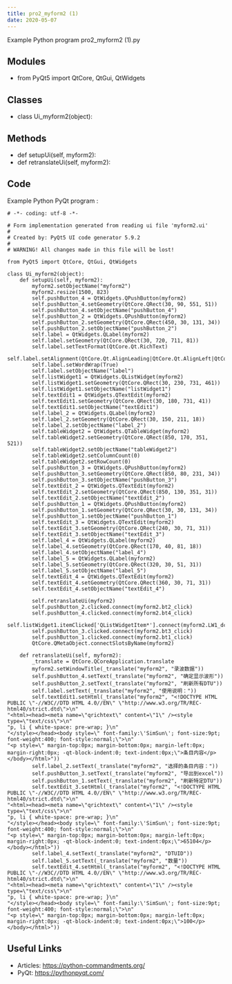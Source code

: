 ```yaml
---
title: pro2_myform2 (1)
date: 2020-05-07
---
```

Example Python program pro2_myform2 (1).py

## Modules

* from PyQt5 import QtCore, QtGui, QtWidgets

## Classes

* class Ui_myform2(object):

## Methods

* def setupUi(self, myform2):
* def retranslateUi(self, myform2):

## Code

Example Python PyQt program :

    # -*- coding: utf-8 -*-
    
    # Form implementation generated from reading ui file 'myform2.ui'
    #
    # Created by: PyQt5 UI code generator 5.9.2
    #
    # WARNING! All changes made in this file will be lost!
    
    from PyQt5 import QtCore, QtGui, QtWidgets
    
    class Ui_myform2(object):
        def setupUi(self, myform2):
            myform2.setObjectName("myform2")
            myform2.resize(1500, 823)
            self.pushButton_4 = QtWidgets.QPushButton(myform2)
            self.pushButton_4.setGeometry(QtCore.QRect(30, 90, 551, 51))
            self.pushButton_4.setObjectName("pushButton_4")
            self.pushButton_2 = QtWidgets.QPushButton(myform2)
            self.pushButton_2.setGeometry(QtCore.QRect(450, 30, 131, 34))
            self.pushButton_2.setObjectName("pushButton_2")
            self.label = QtWidgets.QLabel(myform2)
            self.label.setGeometry(QtCore.QRect(30, 720, 711, 81))
            self.label.setTextFormat(QtCore.Qt.RichText)
            self.label.setAlignment(QtCore.Qt.AlignLeading|QtCore.Qt.AlignLeft|QtCore.Qt.AlignTop)
            self.label.setWordWrap(True)
            self.label.setObjectName("label")
            self.listWidget1 = QtWidgets.QListWidget(myform2)
            self.listWidget1.setGeometry(QtCore.QRect(30, 230, 731, 461))
            self.listWidget1.setObjectName("listWidget1")
            self.textEdit1 = QtWidgets.QTextEdit(myform2)
            self.textEdit1.setGeometry(QtCore.QRect(30, 180, 731, 41))
            self.textEdit1.setObjectName("textEdit1")
            self.label_2 = QtWidgets.QLabel(myform2)
            self.label_2.setGeometry(QtCore.QRect(30, 150, 211, 18))
            self.label_2.setObjectName("label_2")
            self.tableWidget2 = QtWidgets.QTableWidget(myform2)
            self.tableWidget2.setGeometry(QtCore.QRect(850, 170, 351, 521))
            self.tableWidget2.setObjectName("tableWidget2")
            self.tableWidget2.setColumnCount(0)
            self.tableWidget2.setRowCount(0)
            self.pushButton_3 = QtWidgets.QPushButton(myform2)
            self.pushButton_3.setGeometry(QtCore.QRect(850, 80, 231, 34))
            self.pushButton_3.setObjectName("pushButton_3")
            self.textEdit_2 = QtWidgets.QTextEdit(myform2)
            self.textEdit_2.setGeometry(QtCore.QRect(850, 130, 351, 31))
            self.textEdit_2.setObjectName("textEdit_2")
            self.pushButton_1 = QtWidgets.QPushButton(myform2)
            self.pushButton_1.setGeometry(QtCore.QRect(30, 30, 131, 34))
            self.pushButton_1.setObjectName("pushButton_1")
            self.textEdit_3 = QtWidgets.QTextEdit(myform2)
            self.textEdit_3.setGeometry(QtCore.QRect(240, 30, 71, 31))
            self.textEdit_3.setObjectName("textEdit_3")
            self.label_4 = QtWidgets.QLabel(myform2)
            self.label_4.setGeometry(QtCore.QRect(170, 40, 81, 18))
            self.label_4.setObjectName("label_4")
            self.label_5 = QtWidgets.QLabel(myform2)
            self.label_5.setGeometry(QtCore.QRect(320, 30, 51, 31))
            self.label_5.setObjectName("label_5")
            self.textEdit_4 = QtWidgets.QTextEdit(myform2)
            self.textEdit_4.setGeometry(QtCore.QRect(360, 30, 71, 31))
            self.textEdit_4.setObjectName("textEdit_4")
    
            self.retranslateUi(myform2)
            self.pushButton_2.clicked.connect(myform2.bt2_click)
            self.pushButton_4.clicked.connect(myform2.bt4_click)
            self.listWidget1.itemClicked['QListWidgetItem*'].connect(myform2.LW1_dclick)
            self.pushButton_3.clicked.connect(myform2.bt3_click)
            self.pushButton_1.clicked.connect(myform2.bt1_click)
            QtCore.QMetaObject.connectSlotsByName(myform2)
    
        def retranslateUi(self, myform2):
            _translate = QtCore.QCoreApplication.translate
            myform2.setWindowTitle(_translate("myform2", "录波数据"))
            self.pushButton_4.setText(_translate("myform2", "确定显示波形"))
            self.pushButton_2.setText(_translate("myform2", "刷新所有DTU"))
            self.label.setText(_translate("myform2", "使用说明："))
            self.textEdit1.setHtml(_translate("myform2", "<!DOCTYPE HTML PUBLIC \"-//W3C//DTD HTML 4.0//EN\" \"http://www.w3.org/TR/REC-html40/strict.dtd\">\n"
    "<html><head><meta name=\"qrichtext\" content=\"1\" /><style type=\"text/css\">\n"
    "p, li { white-space: pre-wrap; }\n"
    "</style></head><body style=\" font-family:\'SimSun\'; font-size:9pt; font-weight:400; font-style:normal;\">\n"
    "<p style=\" margin-top:0px; margin-bottom:0px; margin-left:0px; margin-right:0px; -qt-block-indent:0; text-indent:0px;\">条目内容</p></body></html>"))
            self.label_2.setText(_translate("myform2", "选择的条目内容："))
            self.pushButton_3.setText(_translate("myform2", "导出到excel"))
            self.pushButton_1.setText(_translate("myform2", "刷新特定DTU"))
            self.textEdit_3.setHtml(_translate("myform2", "<!DOCTYPE HTML PUBLIC \"-//W3C//DTD HTML 4.0//EN\" \"http://www.w3.org/TR/REC-html40/strict.dtd\">\n"
    "<html><head><meta name=\"qrichtext\" content=\"1\" /><style type=\"text/css\">\n"
    "p, li { white-space: pre-wrap; }\n"
    "</style></head><body style=\" font-family:\'SimSun\'; font-size:9pt; font-weight:400; font-style:normal;\">\n"
    "<p style=\" margin-top:0px; margin-bottom:0px; margin-left:0px; margin-right:0px; -qt-block-indent:0; text-indent:0px;\">65104</p></body></html>"))
            self.label_4.setText(_translate("myform2", "DTUID"))
            self.label_5.setText(_translate("myform2", "数量"))
            self.textEdit_4.setHtml(_translate("myform2", "<!DOCTYPE HTML PUBLIC \"-//W3C//DTD HTML 4.0//EN\" \"http://www.w3.org/TR/REC-html40/strict.dtd\">\n"
    "<html><head><meta name=\"qrichtext\" content=\"1\" /><style type=\"text/css\">\n"
    "p, li { white-space: pre-wrap; }\n"
    "</style></head><body style=\" font-family:\'SimSun\'; font-size:9pt; font-weight:400; font-style:normal;\">\n"
    "<p style=\" margin-top:0px; margin-bottom:0px; margin-left:0px; margin-right:0px; -qt-block-indent:0; text-indent:0px;\">100</p></body></html>"))
    
    

## Useful Links

- Articles: https://python-commandments.org/
- PyQt: https://pythonpyqt.com/
